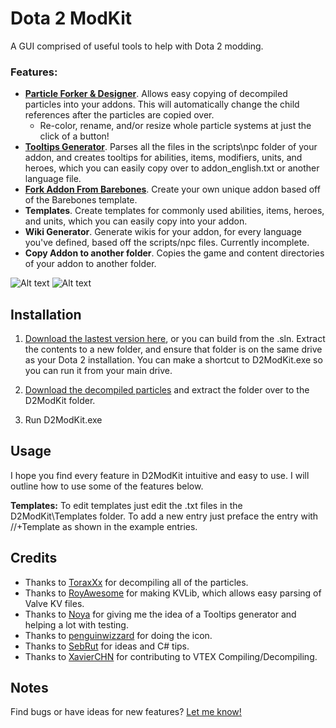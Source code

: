 # Dota 2 ModKit

A GUI comprised of useful tools to help with Dota 2 modding.

### Features:
* [**Particle Forker & Designer**](http://gfycat.com/IdioticMarvelousBee). Allows easy copying of decompiled particles into your addons. This will automatically change the child references after the particles are copied over.
  * Re-color, rename, and/or resize whole particle systems at just the click of a button!
* [**Tooltips Generator**](http://gfycat.com/ImpeccablePassionateFirefly). Parses all the files in the scripts\npc folder of your addon, and creates tooltips for abilities, items, modifiers, units, and heroes, which you can easily copy over to addon_english.txt or another language file.
* [**Fork Addon From Barebones**](http://gfycat.com/NarrowIncredibleBongo). Create your own unique addon based off of the Barebones template.
* **Templates**. Create templates for commonly used abilities, items, heroes, and units, which you can easily copy into your addon.
* **Wiki Generator**. Generate wikis for your addon, for every language you've defined, based off the scripts/npc files. Currently incomplete.
* **Copy Addon to another folder**. Copies the game and content directories of your addon to another folder.

![Alt text](http://i.imgur.com/7eukrzj.png)
![Alt text](http://i.imgur.com/rjvUrDe.png)

## Installation

1. [Download the lastest version here](https://github.com/Myll/Dota-2-ModKit/releases), or you can build from the .sln. Extract the contents to a new folder, and ensure that folder is on the same drive as your Dota 2 installation. You can make a shortcut to D2ModKit.exe so you can run it from your main drive.

2. [Download the decompiled particles](http://moddota.com/resources/decompiled_particles.zip) and extract the folder over to the D2ModKit folder.

3. Run D2ModKit.exe

## Usage

I hope you find every feature in D2ModKit intuitive and easy to use. I will outline how to use some of the features below.

**Templates:** To edit templates just edit the .txt files in the D2ModKit\Templates folder. To add a new entry just preface the entry with //+Template as shown in the example entries.

## Credits

* Thanks to [ToraxXx](https://github.com/toraxxx) for decompiling all of the particles.
* Thanks to [RoyAwesome](https://github.com/RoyAwesome) for making KVLib, which allows easy parsing of Valve KV files.
* Thanks to [Noya](https://github.com/MNoya) for giving me the idea of a Tooltips generator and helping a lot with testing.
* Thanks to [penguinwizzard](https://github.com/Penguinwizzard) for doing the icon.
* Thanks to [SebRut](https://github.com/sebrut) for ideas and C# tips.
* Thanks to [XavierCHN](https://github.com/XavierCHN) for contributing to VTEX Compiling/Decompiling.

## Notes

Find bugs or have ideas for new features? [Let me know!](https://github.com/Myll/Dota-2-ModKit/issues/new)
